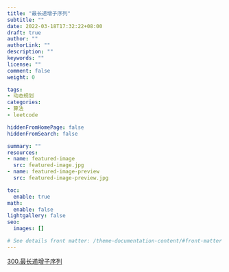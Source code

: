 ```yaml
---
title: "最长递增子序列"
subtitle: ""
date: 2022-03-18T17:32:22+08:00
draft: true
author: ""
authorLink: ""
description: ""
keywords: ""
license: ""
comment: false
weight: 0

tags:
- 动态规划
categories:
- 算法
- leetcode

hiddenFromHomePage: false
hiddenFromSearch: false

summary: ""
resources:
- name: featured-image
  src: featured-image.jpg
- name: featured-image-preview
  src: featured-image-preview.jpg

toc:
  enable: true
math:
  enable: false
lightgallery: false
seo:
  images: []

# See details front matter: /theme-documentation-content/#front-matter
---
```


<!--more-->

[300.最长递增子序列](https://leetcode-cn.com/problems/longest-increasing-subsequence/)